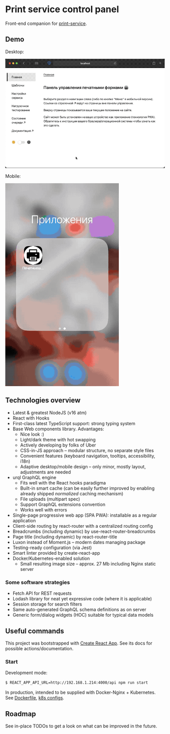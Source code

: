 # Print service control panel
Front-end companion for [print-service](https://github.com/ussserrr/print-service).


## Demo
Desktop:

![desktop](/demo/desktop/safari.gif)


Mobile:

![mobile](/demo/mobile/safari.gif)


## Technologies overview
 - Latest & greatest NodeJS (v16 atm)
 - React with Hooks
 - First-class latest TypeScript support: strong typing system
 - Base Web components library. Advantages:
   - Nice look :)
   - Light/dark theme with hot swapping
   - Actively developing by folks of Uber
   - CSS-in-JS approach – modular structure, no separate style files
   - Convenient features (keyboard navigation, tooltips, accessibility, i18n)
   - Adaptive desktop/mobile design – only minor, mostly layout, adjustments are needed
 - urql GraphQL engine
   - Fits well with the React hooks paradigma
   - Built-in smart cache (can be easily further improved by enabling already shipped *normalized* caching mechanism)
   - File uploads (multipart spec)
   - Support GraphQL extensions convention
   - Works well with errors
 - Single-page progressive web app (SPA PWA): installable as a regular application
 - Client-side routing by react-router with a centralized routing config
 - Breadcrumbs (including dynamic) by use-react-router-breadcrumbs
 - Page title (including dynamic) by react-router-title
 - Luxon instead of Moment.js – modern dates managing package
 - Testing-ready configuration (via Jest)
 - Smart linter provided by create-react-app
 - Docker/Kubernetes-enabled solution
   - Small resulting image size – approx. 27 Mb including Nginx static server

### Some software strategies
 - Fetch API for REST requests
 - Lodash library for neat yet expressive code (where it is applicable)
 - Session storage for search filters
 - Same auto-generated GraphQL schema definitions as on server
 - Generic form/dialog widgets (HOC) suitable for typical data models


## Useful commands
This project was bootstrapped with [Create React App](https://github.com/facebook/create-react-app). See its docs for possible actions/documentation.

### Start
Development mode:
```bash
$ REACT_APP_API_URL=http://192.168.1.214:4000/api npm run start
```


In production, intended to be supplied with Docker-Nginx + Kubernetes. See [Dockerfile](/Dockerfile), [k8s configs](/k8s).

## Roadmap
See in-place TODOs to get a look on what can be improved in the future.
